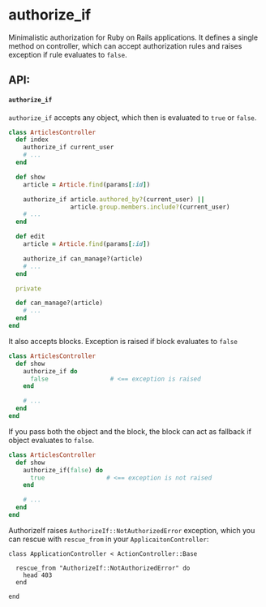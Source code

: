 # authorize_if

Minimalistic authorization for Ruby on Rails applications. It defines
a single method on controller, which can accept authorization rules and
raises exception if rule evaluates to `false`.

## API:

#### `authorize_if`

`authorize_if` accepts any object, which then is evaluated to `true` or
`false`.

```ruby
class ArticlesController
  def index
    authorize_if current_user
    # ...
  end

  def show
    article = Article.find(params[:id])

    authorize_if article.authored_by?(current_user) ||
                 article.group.members.include?(current_user)
    # ...
  end

  def edit
    article = Article.find(params[:id])

    authorize_if can_manage?(article)
    # ...
  end

  private

  def can_manage?(article)
    # ...
  end
end
```

It also accepts blocks. Exception is raised if block evaluates to `false`

```ruby
class ArticlesController
  def show
    authorize_if do
      false                 # <== exception is raised
    end

    # ...
  end
end
```

If you pass both the object and the block, the block can act as fallback
if object evaluates to `false`.

```ruby
class ArticlesController
  def show
    authorize_if(false) do
      true                 # <== exception is not raised
    end

    # ...
  end
end
```

AuthorizeIf raises `AuthorizeIf::NotAuthorizedError` exception, which
you can rescue with `rescue_from` in your `ApplicaitonController`:


```
class ApplicationController < ActionController::Base

  rescue_from "AuthorizeIf::NotAuthorizedError" do
    head 403
  end

end
```

